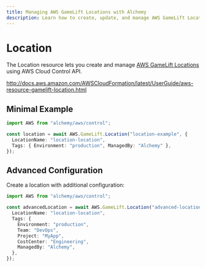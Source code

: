 ```yaml
---
title: Managing AWS GameLift Locations with Alchemy
description: Learn how to create, update, and manage AWS GameLift Locations using Alchemy Cloud Control.
---
```


# Location

The Location resource lets you create and manage [AWS GameLift Locations](https://docs.aws.amazon.com/gamelift/latest/userguide/) using AWS Cloud Control API.

http://docs.aws.amazon.com/AWSCloudFormation/latest/UserGuide/aws-resource-gamelift-location.html

## Minimal Example

```ts
import AWS from "alchemy/aws/control";

const location = await AWS.GameLift.Location("location-example", {
  LocationName: "location-location",
  Tags: { Environment: "production", ManagedBy: "Alchemy" },
});
```

## Advanced Configuration

Create a location with additional configuration:

```ts
import AWS from "alchemy/aws/control";

const advancedLocation = await AWS.GameLift.Location("advanced-location", {
  LocationName: "location-location",
  Tags: {
    Environment: "production",
    Team: "DevOps",
    Project: "MyApp",
    CostCenter: "Engineering",
    ManagedBy: "Alchemy",
  },
});
```

